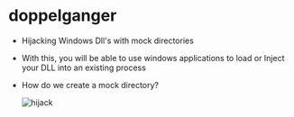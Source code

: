 # doppelganger
- Hijacking Windows Dll's with mock directories

- With this, you will be able to use windows applications to load or Inject your DLL into an existing process

- How do we create a mock directory?

  ![hijack](https://user-images.githubusercontent.com/90875279/133703997-d84c32d9-ca42-42a2-91d5-07b703566b4e.PNG)
